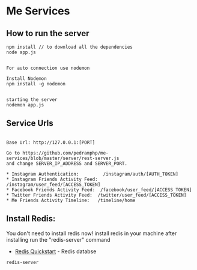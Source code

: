 Me Services
====================


How to run the server
--
```node
npm install // to download all the dependencies
node app.js


For auto connection use nodemon

Install Nodemon
npm install -g nodemon


starting the server
nodemon app.js
```

Service Urls
--
```node

Base Url: http://127.0.0.1:[PORT]

Go to https://github.com/pedramphp/me-services/blob/master/server/rest-server.js
and change SERVER_IP_ADDRESS and SERVER_PORT.

* Instagram Authentication:         /instagram/auth/[AUTH_TOKEN]
* Instagram Friends Activity Feed:  /instagram/user_feed/[ACCESS_TOKEN]
* Facebook Friends Activity Feed:  /facebook/user_feed/[ACCESS_TOKEN]
* Twitter Friends Activity Feed:  /twitter/user_feed/[ACCESS_TOKEN]
* Me Friends Activity Timeline:   /timeline/home
```


Install Redis:
---

You don't need to install redis now!
install redis in your machine after installing run the "redis-server" command

* [Redis Quickstart] - Redis databse


```node
redis-server
```


[Redis Quickstart]:http://redis.io/topics/quickstart
